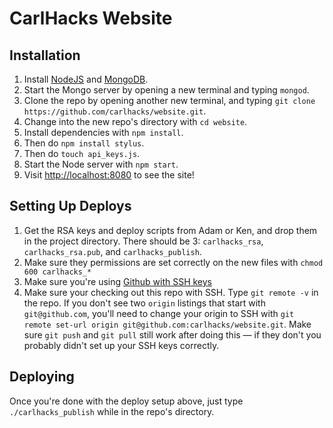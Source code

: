 CarlHacks Website
=======

## Installation

1. Install [NodeJS](http://nodejs.org/) and [MongoDB](http://www.mongodb.org/downloads).
1. Start the Mongo server by opening a new terminal and typing `mongod`.
1. Clone the repo by opening another new terminal, and typing `git clone https://github.com/carlhacks/website.git`.
1. Change into the new repo's directory with `cd website`.
1. Install dependencies with `npm install`.
1. Then do `npm install stylus`.
1. Then do `touch api_keys.js`.
1. Start the Node server with `npm start`.
1. Visit <http://localhost:8080> to see the site!

## Setting Up Deploys

1. Get the RSA keys and deploy scripts from Adam or Ken, and drop them in the project directory. There should be 3: `carlhacks_rsa`, `carlhacks_rsa.pub`, and `carlhacks_publish`.
1. Make sure they permissions are set correctly on the new files with `chmod 600 carlhacks_*`
1. Make sure you're using [Github with SSH keys](https://help.github.com/articles/generating-ssh-keys/)
1. Make sure your checking out this repo with SSH. Type `git remote -v` in the repo. If you don't see two `origin` listings that start with `git@github.com`, you'll need to change your origin to SSH with `git remote set-url origin git@github.com:carlhacks/website.git`. Make sure `git push` and `git pull` still work after doing this — if they don't you probably didn't set up your SSH keys correctly.

## Deploying

Once you're done with the deploy setup above, just type `./carlhacks_publish` while in the repo's directory.
